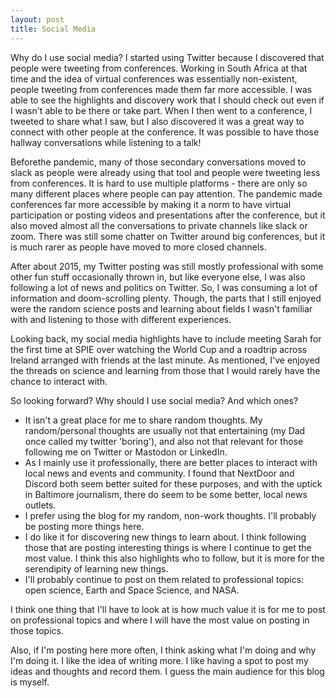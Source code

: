 ```yaml
---
layout: post
title: Social Media
---
```




Why do I use social media? I started using Twitter because I discovered that people were tweeting from conferences. Working in South Africa at that time and the idea of virtual conferences was essentially non-existent, people tweeting from conferences made them far more accessible. I was able to see the highlights and discovery work that I should check out even if I wasn't able to be there or take part.  When I then went to a conference, I tweeted to share what I saw, but I also discovered it was a great way to connect with other people at the conference.  It was possible to have those hallway conversations while listening to a talk!

Beforethe pandemic, many of those secondary conversations moved to slack as people were already using that tool and people were tweeting less from conferences.  It is hard to use multiple platforms - there are only so many different places where people can pay attention. The pandemic made conferences far more accessible by making it a norm to have virtual participation or posting videos and presentations after the conference, but it also moved almost all the conversations to private channels like slack or zoom. There was still some chatter on Twitter around big conferences, but it is much rarer as people have moved to more closed channels.  

After about 2015, my Twitter posting was still mostly professional with some other fun stuff occasionally thrown in, but like everyone else, I was also following a lot of news and politics on Twitter. So, I was consuming a lot of information and doom-scrolling plenty. Though, the parts that I still enjoyed were the random science posts and learning about fields I wasn't familiar with and listening to those with different experiences.  

Looking back, my social media highlights have to include meeting Sarah for the first time at SPIE over watching the World Cup and a roadtrip across Ireland arranged with friends at the last minute.  As mentioned, I've enjoyed the threads on science and learning from those that I would rarely have the chance to interact with. 


So looking forward?  Why should I use social media? And which ones?  

* It isn't a great place for me to share random thoughts. My random/personal thoughts are usually not that entertaining (my Dad once called my twitter 'boring'), and also not that relevant for those following me on Twitter or Mastodon or LinkedIn.    
* As I mainly use it professionally, there are better places to interact with local news and events and community. I found that NextDoor and Discord both seem better suited for these purposes, and with the uptick in Baltimore journalism, there do seem to be some better, local news outlets. 
* I prefer using the blog for my random, non-work thoughts. I'll probably be posting more things here. 
* I do like it for discovering new things to learn about. I think following those that are posting interesting things is where I continue to get the most value. I think this also highlights who to follow, but it is more for the serendipity of learning new things. 
* I'll probably continue to post on them related to professional topics: open science, Earth and Space Science, and NASA. 

I think one thing that I'll have to look at is how much value it is for me to post on professional topics and where I will have the most value on posting in those topics. 

Also, if I'm posting here more often, I think asking what I'm doing and why I'm doing it.  I like the idea of writing more.  I like having a spot to post my ideas and thoughts and record them.  I guess the main audience for this blog is myself.  